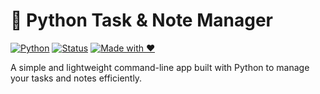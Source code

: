 # 📝 Python Task & Note Manager

[![Python](https://img.shields.io/badge/Python-3.10+-blue?logo=python)](https://www.python.org/)
[![Status](https://img.shields.io/badge/status-Active-success)]()
[![Made with ❤️](https://img.shields.io/badge/Made%20with-%E2%9D%A4-red)]()

A simple and lightweight command-line app built with Python to manage your tasks and notes efficiently.